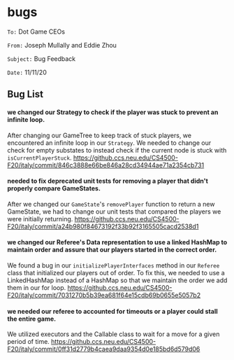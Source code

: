 #  bugs

`To:` Dot Game CEOs

`From:` Joseph Mullally and Eddie Zhou

`Subject:` Bug Feedback

`Date:` 11/11/20


## Bug List
#### we changed our Strategy to check if the player was stuck to prevent an infinite loop.
After changing our GameTree to keep track of stuck players, we encountered an infinite loop in our
`Strategy`.  We needed to change our check for empty substates to instead check if the current node 
is stuck with `isCurrentPlayerStuck`.
<https://github.ccs.neu.edu/CS4500-F20/italy/commit/846c3888e66be846a28cd34944ae71a2354cb731>

#### needed to fix deprecated unit tests for removing a player that didn't properly compare GameStates.
After we changed our `GameState`'s `removePlayer` function to return a new GameState, we had to 
change our unit tests that compared the players we were initially returning.
<https://github.ccs.neu.edu/CS4500-F20/italy/commit/a24b980f84673192f33b92f3165505cacd2538d1>

#### we changed our Referee's Data representation to use a linked HashMap to maintain order and assure that our players started in the correct order.
We found a bug in our `initializePlayerInterfaces` method in our `Referee` class that initialized 
our players out of order. To fix this, we needed to use a LinkedHashMap instead of a HashMap so that
we maintain the order we add them in our for loop.
<https://github.ccs.neu.edu/CS4500-F20/italy/commit/7031270b5b39ea681f64e15cdb69b0655e5057b2>

#### we needed our referee to accounted for timeouts or a player could stall the entire game.
We utilized executors and the Callable class to wait for a move for a given period of time.
<https://github.ccs.neu.edu/CS4500-F20/italy/commit/0ff31d2779b4caea9daa9354d0e185bd6d579d06>
